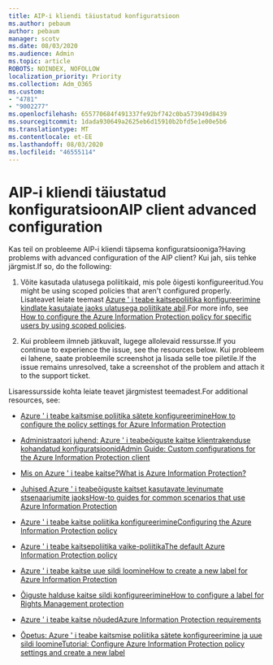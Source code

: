```yaml
---
title: AIP-i kliendi täiustatud konfiguratsioon
ms.author: pebaum
author: pebaum
manager: scotv
ms.date: 08/03/2020
ms.audience: Admin
ms.topic: article
ROBOTS: NOINDEX, NOFOLLOW
localization_priority: Priority
ms.collection: Adm_O365
ms.custom:
- "4781"
- "9002277"
ms.openlocfilehash: 655770684f491337fe92bf742c0ba573949d8439
ms.sourcegitcommit: 1dada930649a2625eb6d15910b2bfd5e1e00e5b6
ms.translationtype: MT
ms.contentlocale: et-EE
ms.lasthandoff: 08/03/2020
ms.locfileid: "46555114"
---
```

# <a name="aip-client-advanced-configuration"></a><span data-ttu-id="9bc65-102">AIP-i kliendi täiustatud konfiguratsioon</span><span class="sxs-lookup"><span data-stu-id="9bc65-102">AIP client advanced configuration</span></span>

<span data-ttu-id="9bc65-103">Kas teil on probleeme AIP-i kliendi täpsema konfiguratsiooniga?</span><span class="sxs-lookup"><span data-stu-id="9bc65-103">Having problems with advanced configuration of the AIP client?</span></span> <span data-ttu-id="9bc65-104">Kui jah, siis tehke järgmist.</span><span class="sxs-lookup"><span data-stu-id="9bc65-104">If so, do the following:</span></span>

1. <span data-ttu-id="9bc65-105">Võite kasutada ulatusega poliitikaid, mis pole õigesti konfigureeritud.</span><span class="sxs-lookup"><span data-stu-id="9bc65-105">You might be using scoped policies that aren't configured properly.</span></span> <span data-ttu-id="9bc65-106">Lisateavet leiate teemast [Azure ' i teabe kaitsepoliitika konfigureerimine kindlate kasutajate jaoks ulatusega poliitikate abil](https://docs.microsoft.com/azure/information-protection/configure-policy-scope).</span><span class="sxs-lookup"><span data-stu-id="9bc65-106">For more info, see [How to configure the Azure Information Protection policy for specific users by using scoped policies](https://docs.microsoft.com/azure/information-protection/configure-policy-scope).</span></span>

2. <span data-ttu-id="9bc65-107">Kui probleem ilmneb jätkuvalt, lugege allolevaid ressursse.</span><span class="sxs-lookup"><span data-stu-id="9bc65-107">If you continue to experience the issue, see the resources below.</span></span> <span data-ttu-id="9bc65-108">Kui probleem ei lahene, saate probleemile screenshot ja lisada selle toe piletile.</span><span class="sxs-lookup"><span data-stu-id="9bc65-108">If the issue remains unresolved,  take a screenshot of the problem and attach it to the support ticket.</span></span>

<span data-ttu-id="9bc65-109">Lisaressursside kohta leiate teavet järgmistest teemadest.</span><span class="sxs-lookup"><span data-stu-id="9bc65-109">For additional resources, see:</span></span>

- [<span data-ttu-id="9bc65-110">Azure ' i teabe kaitsmise poliitika sätete konfigureerimine</span><span class="sxs-lookup"><span data-stu-id="9bc65-110">How to configure the policy settings for Azure Information Protection</span></span>](https://docs.microsoft.com/azure/information-protection/configure-policy-settings)  
    
- [<span data-ttu-id="9bc65-111">Administraatori juhend: Azure ' i teabeõiguste kaitse klientrakenduse kohandatud konfiguratsioonid</span><span class="sxs-lookup"><span data-stu-id="9bc65-111">Admin Guide: Custom configurations for the Azure Information Protection client</span></span>](https://docs.microsoft.com/azure/information-protection/rms-client/client-admin-guide-customizations)  
    
- [<span data-ttu-id="9bc65-112">Mis on Azure ' i teabe kaitse?</span><span class="sxs-lookup"><span data-stu-id="9bc65-112">What is Azure Information Protection?</span></span>](https://docs.microsoft.com/azure/information-protection/what-is-information-protection)  
    
- [<span data-ttu-id="9bc65-113">Juhised Azure ' i teabeõiguste kaitset kasutavate levinumate stsenaariumite jaoks</span><span class="sxs-lookup"><span data-stu-id="9bc65-113">How-to guides for common scenarios that use Azure Information Protection</span></span>](https://docs.microsoft.com/azure/information-protection/how-to-guides)  
    
- [<span data-ttu-id="9bc65-114">Azure ' i teabe kaitse poliitika konfigureerimine</span><span class="sxs-lookup"><span data-stu-id="9bc65-114">Configuring the Azure Information Protection policy</span></span>](https://docs.microsoft.com/azure/information-protection/deploy-use/configure-policy)  
    
- [<span data-ttu-id="9bc65-115">Azure ' i teabe kaitsepoliitika vaike-poliitika</span><span class="sxs-lookup"><span data-stu-id="9bc65-115">The default Azure Information Protection policy</span></span>](https://docs.microsoft.com/azure/information-protection/deploy-use/configure-policy-default)  
    
- [<span data-ttu-id="9bc65-116">Azure ' i teabe kaitse uue sildi loomine</span><span class="sxs-lookup"><span data-stu-id="9bc65-116">How to create a new label for Azure Information Protection</span></span>](https://docs.microsoft.com/azure/information-protection/deploy-use/configure-policy-new-label)  
    
- [<span data-ttu-id="9bc65-117">Õiguste halduse kaitse sildi konfigureerimine</span><span class="sxs-lookup"><span data-stu-id="9bc65-117">How to configure a label for Rights Management protection</span></span>](https://docs.microsoft.com/azure/information-protection/deploy-use/configure-policy-protection)  
    
- [<span data-ttu-id="9bc65-118">Azure ' i teabe kaitse nõuded</span><span class="sxs-lookup"><span data-stu-id="9bc65-118">Azure Information Protection requirements</span></span>](https://docs.microsoft.com/azure/information-protection/get-started/requirements)

- [<span data-ttu-id="9bc65-119">Õpetus: Azure ' i teabe kaitsmise poliitika sätete konfigureerimine ja uue sildi loomine</span><span class="sxs-lookup"><span data-stu-id="9bc65-119">Tutorial: Configure Azure Information Protection policy settings and create a new label</span></span>](https://docs.microsoft.com/azure/information-protection/get-started/infoprotect-quick-start-tutorial)